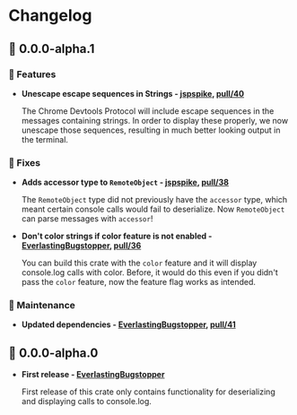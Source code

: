 # Changelog

## 🌈 0.0.0-alpha.1

### 🔌 Features

- **Unescape escape sequences in Strings - [jspspike], [pull/40]**

  The Chrome Devtools Protocol will include escape sequences in the messages
  containing strings. In order to display these properly, we now unescape those
  sequences, resulting in much better looking output in the terminal.

  [jspspike]: https://github.com/jspspike
  [pull/40]: https://github.com/EverlastingBugstopper/chrome-devtools-rs/pull/40

### 👏 Fixes

- **Adds accessor type to `RemoteObject` - [jspspike], [pull/38]**

  The `RemoteObject` type did not previously have the `accessor` type, which
  meant certain console calls would fail to deserialize. Now `RemoteObject` can
  parse messages with `accessor`!

  [jspspike]: https://github.com/jspspike
  [pull/38]: https://github.com/EverlastingBugstopper/chrome-devtools-rs/pull/38

- **Don't color strings if color feature is not enabled -
  [EverlastingBugstopper], [pull/36]**

  You can build this crate with the `color` feature and it will display
  console.log calls with color. Before, it would do this even if you didn't pass
  the `color` feature, now the feature flag works as intended.

  [EverlastingBugstopper]: https://github.com/EverlastingBugstopper
  [pull/36]: https://github.com/EverlastingBugstopper/chrome-devtools-rs/pull/36

### 🔨 Maintenance

- **Updated dependencies - [EverlastingBugstopper], [pull/41]**

  [EverlastingBugstopper]: https://github.com/EverlastingBugstopper
  [pull/41]: https://github.com/EverlastingBugstopper/chrome-devtools-rs/pull/41

## 💩 0.0.0-alpha.0

- **First release - [EverlastingBugstopper]**

  First release of this crate only contains functionality for deserializing and
  displaying calls to console.log.

  [EverlastingBugstopper]: https://github.com/EverlastingBugstopper
